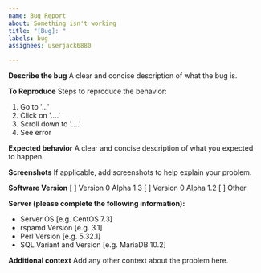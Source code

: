 ```yaml
---
name: Bug Report
about: Something isn't working
title: "[Bug]: "
labels: bug
assignees: userjack6880

---
```


**Describe the bug**
A clear and concise description of what the bug is.

**To Reproduce**
Steps to reproduce the behavior:
1. Go to '...'
2. Click on '....'
3. Scroll down to '....'
4. See error

**Expected behavior**
A clear and concise description of what you expected to happen.

**Screenshots**
If applicable, add screenshots to help explain your problem.

**Software Version**
[ ] Version 0 Alpha 1.3
[ ] Version 0 Alpha 1.2
[ ] Other

**Server (please complete the following information):**
- Server OS [e.g. CentOS 7.3]
- rspamd Version [e.g. 3.1]
- Perl Version [e.g. 5.32.1]
- SQL Variant and Version [e.g. MariaDB 10.2]

**Additional context**
Add any other context about the problem here.
